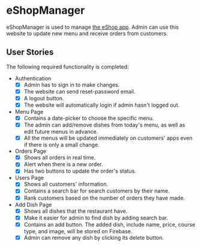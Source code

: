 # eShopManager

eShopManager is used to manage [the eShop app](https://github.com/truongdd03/eShop). Admin can use this website to update new menu and receive orders from customers.

## User Stories

The following required functionality is completed:

* Authentication
  - [x] Admin has to sign in to make changes.
  - [x] The website can send reset-password email.
  - [x] A logout button.
  - [x] The website will automatically login if admin hasn't logged out.

* Menu Page
  - [x] Contains a date-picker to choose the specific menu. 
  - [x] The admin can add/remove dishes from today's menu, as well as edit future menus in advance.
  - [x] All the menus will be updated immediately on customers' apps even if there is only a small change.

* Orders Page
  - [x] Shows all orders in real time.
  - [x] Alert when there is a new order.
  - [x] Has two buttons to update the order's status.

* Users Page
  - [x] Shows all customers' information.
  - [x] Contains a search bar for search customers by their name.
  - [x] Rank customers based on the number of orders they have made.

* Add Dish Page
  - [x] Shows all dishes that the restaurant have.
  - [x] Make it easier for admin to find dish by adding search bar.
  - [x] Contains an add button. The added dish, include name, price, course type, and image, will be stored on Firebase.
  - [x] Admin can remove any dish by clicking its delete button.
